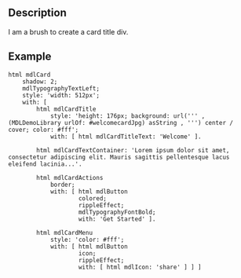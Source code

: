 Description
--------------------

I am a brush to create a card title div.

Example
--------------------

	html mdlCard
		shadow: 2;
		mdlTypographyTextLeft;
		style: 'width: 512px';
		with: [ 
			html mdlCardTitle
				style: 'height: 176px; background: url(''' , (MDLDemoLibrary urlOf: #welcomecardJpg) asString , ''') center / cover; color: #fff';
				with: [ html mdlCardTitleText: 'Welcome' ].
				
			html mdlCardTextContainer: 'Lorem ipsum dolor sit amet, consectetur adipiscing elit. Mauris sagittis pellentesque lacus eleifend lacinia...'.
			
			html mdlCardActions
				border;
				with: [ html mdlButton
						colored;
						rippleEffect;
						mdlTypographyFontBold;
						with: 'Get Started' ].
					
			html mdlCardMenu
				style: 'color: #fff';
				with: [ html mdlButton
						icon;
						rippleEffect;
						with: [ html mdlIcon: 'share' ] ] ]